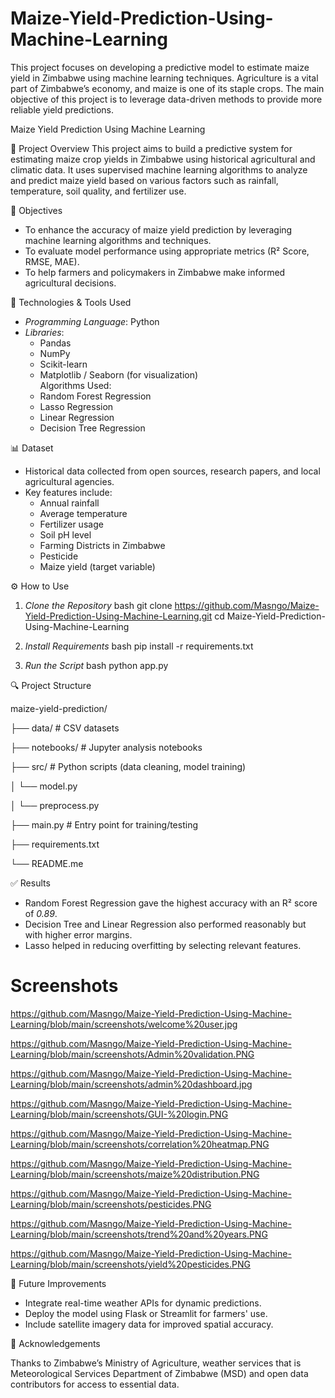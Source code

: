 # Maize-Yield-Prediction-Using-Machine-Learning
This project focuses on developing a predictive model to estimate maize yield in Zimbabwe using machine learning techniques. Agriculture is a vital part of Zimbabwe’s economy, and maize is one of its staple crops. The main objective of this project is to leverage data-driven methods to provide more reliable yield predictions.

Maize Yield Prediction Using Machine Learning

📌 Project Overview
This project aims to build a predictive system for estimating maize crop yields in Zimbabwe using historical agricultural and climatic data. It uses supervised machine learning algorithms to analyze and predict maize yield based on various factors such as rainfall, temperature, soil quality, and fertilizer use.

🎯 Objectives
- To enhance the accuracy of maize yield prediction by leveraging machine learning algorithms and techniques.
- To evaluate model performance using appropriate metrics (R² Score, RMSE, MAE).
- To help farmers and policymakers in Zimbabwe make informed agricultural decisions.

🧰 Technologies & Tools Used
- *Programming Language*: Python  
- *Libraries*:  
  - Pandas  
  - NumPy  
  - Scikit-learn  
  - Matplotlib / Seaborn (for visualization)  
Algorithms Used:  
  - Random Forest Regression  
  - Lasso Regression  
  - Linear Regression  
  - Decision Tree Regression  

📊 Dataset
- Historical data collected from open sources, research papers, and local agricultural agencies.
- Key features include:  
  - Annual rainfall  
  - Average temperature  
  - Fertilizer usage  
  - Soil pH level
  - Farming Districts in Zimbabwe
  - Pesticide 
  - Maize yield (target variable)

⚙️ How to Use

1. *Clone the Repository*
   bash
   git clone https://github.com/Masngo/Maize-Yield-Prediction-Using-Machine-Learning.git
cd Maize-Yield-Prediction-Using-Machine-Learning

2. *Install Requirements*
   bash
   pip install -r requirements.txt
   
3. *Run the Script*
   bash
   python app.py
   
🔍 Project Structure

maize-yield-prediction/

├── data/                      # CSV datasets

├── notebooks/                 # Jupyter analysis notebooks

├── src/                       # Python scripts (data cleaning, model training)

│   └── model.py

│   └── preprocess.py

├── main.py                    # Entry point for training/testing

├── requirements.txt

└── README.me

✅ Results
- Random Forest Regression gave the highest accuracy with an R² score of *0.89*.
- Decision Tree and Linear Regression also performed reasonably but with higher error margins.
- Lasso helped in reducing overfitting by selecting relevant features.
  
# Screenshots

https://github.com/Masngo/Maize-Yield-Prediction-Using-Machine-Learning/blob/main/screenshots/welcome%20user.jpg

https://github.com/Masngo/Maize-Yield-Prediction-Using-Machine-Learning/blob/main/screenshots/Admin%20validation.PNG 

https://github.com/Masngo/Maize-Yield-Prediction-Using-Machine-Learning/blob/main/screenshots/admin%20dashboard.jpg

https://github.com/Masngo/Maize-Yield-Prediction-Using-Machine-Learning/blob/main/screenshots/GUI-%20login.PNG

https://github.com/Masngo/Maize-Yield-Prediction-Using-Machine-Learning/blob/main/screenshots/correlation%20heatmap.PNG 

https://github.com/Masngo/Maize-Yield-Prediction-Using-Machine-Learning/blob/main/screenshots/maize%20distribution.PNG

https://github.com/Masngo/Maize-Yield-Prediction-Using-Machine-Learning/blob/main/screenshots/pesticides.PNG 

https://github.com/Masngo/Maize-Yield-Prediction-Using-Machine-Learning/blob/main/screenshots/trend%20and%20years.PNG

https://github.com/Masngo/Maize-Yield-Prediction-Using-Machine-Learning/blob/main/screenshots/yield%20pesticides.PNG




🔁 Future Improvements
- Integrate real-time weather APIs for dynamic predictions.
- Deploy the model using Flask or Streamlit for farmers' use.
- Include satellite imagery data for improved spatial accuracy.

🙏 Acknowledgements

Thanks to Zimbabwe’s Ministry of Agriculture, weather services that is Meteorological Services Department of Zimbabwe (MSD) and open data contributors for access to essential data.
